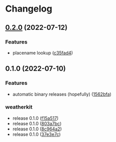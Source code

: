 # Changelog

## [0.2.0](https://github.com/hrbrmstr/weatherkit-rust/compare/v0.1.0...v0.2.0) (2022-07-12)


### Features

* placename lookup ([c35fad4](https://github.com/hrbrmstr/weatherkit-rust/commit/c35fad4b3b046fa73af663eab346bbd3ef3c2e72))

## 0.1.0 (2022-07-10)


### Features

* automatic binary releases (hopefully) ([1562bfa](https://github.com/hrbrmstr/weatherkit-rust/commit/1562bfa8855affd182f0ca186c20f7bc8120a544))


### weatherkit

* release 0.1.0 ([f15a517](https://github.com/hrbrmstr/weatherkit-rust/commit/f15a5170f05267a9c3671b2294a1898cdad366a4))
* release 0.1.0 ([803a7bc](https://github.com/hrbrmstr/weatherkit-rust/commit/803a7bc65571520e0fdf134fab047d5405b96493))
* release 0.1.0 ([8c964a2](https://github.com/hrbrmstr/weatherkit-rust/commit/8c964a20531bff2162035494e46c8ae4118e4291))
* release 0.1.0 ([37e3e7c](https://github.com/hrbrmstr/weatherkit-rust/commit/37e3e7cd720dab1e12e72e5784957fe12bd20a9f))
